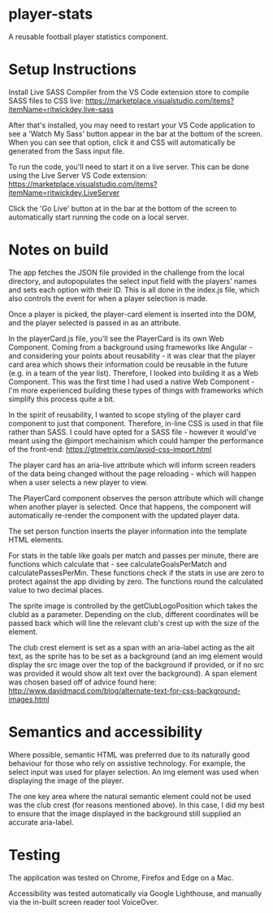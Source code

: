 # player-stats

A reusable football player statistics component.

# Setup Instructions

Install Live SASS Compiler from the VS Code extension store to compile SASS files to CSS live: https://marketplace.visualstudio.com/items?itemName=ritwickdey.live-sass

After that's installed, you may need to restart your VS Code application to see a 'Watch My Sass' button appear in the bar at the bottom of the screen. When you can see that option, click it and CSS will automatically be generated from the Sass input file.

To run the code, you'll need to start it on a live server. This can be done using the Live Server VS Code extension: https://marketplace.visualstudio.com/items?itemName=ritwickdey.LiveServer

Click the 'Go Live' button at in the bar at the bottom of the screen to automatically start running the code on a local server.

# Notes on build

The app fetches the JSON file provided in the challenge from the local directory, and autopopulates the select input field with the players' names and sets each option with their ID. This is all done in the index.js file, which also controls the event for when a player selection is made.

Once a player is picked, the player-card element is inserted into the DOM, and the player selected is passed in as an attribute.

In the playerCard.js file, you'll see the PlayerCard is its own Web Component. Coming from a background using frameworks like Angular - and considering your points about reusability - it was clear that the player card area which shows their information could be reusable in the future (e.g. in a team of the year list). Therefore, I looked into building it as a Web Component. This was the first time I had used a native Web Component - I'm more experienced building these types of things with frameworks which simplify this process quite a bit.

In the spirit of reusability, I wanted to scope styling of the player card component to just that component. Therefore, in-line CSS is used in that file rather than SASS. I could have opted for a SASS file - however it would've meant using the @import mechainism which could hamper the performance of the front-end: https://gtmetrix.com/avoid-css-import.html

The player card has an aria-live attribute which will inform screen readers of the data being changed without the page reloading - which will happen when a user selects a new player to view.

The PlayerCard component observes the person attribute which will change when another player is selected. Once that happens, the component will automatically re-render the component with the updated player data.

The set person function inserts the player information into the template HTML elements.

For stats in the table like goals per match and passes per minute, there are functions which calculate that - see calculateGoalsPerMatch and calculatePassesPerMin. These functions check if the stats in use are zero to protect against the app dividing by zero. The functions round the calculated value to two decimal places.

The sprite image is controlled by the getClubLogoPosition which takes the clubId as a parameter. Depending on the club, different coordinates will be passed back which will line the relevant club's crest up with the size of the element.

The club crest element is set as a span with an aria-label acting as the alt text, as the sprite has to be set as a background (and an img element would display the src image over the top of the background if provided, or if no src was provided it would show alt text over the background). A span element was chosen based off of advice found here: http://www.davidmacd.com/blog/alternate-text-for-css-background-images.html

# Semantics and accessibility

Where possible, semantic HTML was preferred due to its naturally good behaviour for those who rely on assistive technology. For example, the select input was used for player selection. An img element was used when displaying the image of the player.

The one key area where the natural semantic element could not be used was the club crest (for reasons mentioned above). In this case, I did my best to ensure that the image displayed in the background still supplied an accurate aria-label.

# Testing

The application was tested on Chrome, Firefox and Edge on a Mac.

Accessibility was tested automatically via Google Lighthouse, and manually via the in-built screen reader tool VoiceOver.
